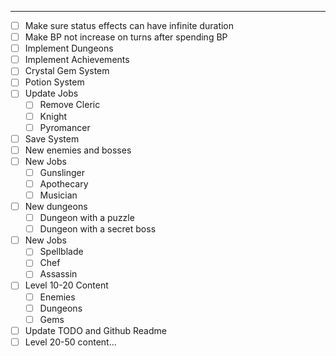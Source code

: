 
---
- [ ] Make sure status effects can have infinite duration
- [ ] Make BP not increase on turns after spending BP
- [ ] Implement Dungeons
- [ ] Implement Achievements
- [ ] Crystal Gem System
- [ ] Potion System
- [ ] Update Jobs
	- [ ] Remove Cleric 
	- [ ] Knight
	- [ ] Pyromancer
- [ ] Save System
- [ ] New enemies and bosses
- [ ] New Jobs
	- [ ] Gunslinger
	- [ ] Apothecary
	- [ ] Musician
- [ ] New dungeons
	- [ ] Dungeon with a puzzle
	- [ ] Dungeon with a secret boss
- [ ] New Jobs
	- [ ] Spellblade
	- [ ] Chef
	- [ ] Assassin
- [ ] Level 10-20 Content
	- [ ] Enemies
	- [ ] Dungeons
	- [ ] Gems
- [ ] Update TODO and Github Readme
- [ ] Level 20-50 content...
